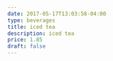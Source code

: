 ```yaml
---
date: 2017-05-17T13:03:58-04:00
type: beverages
title: iced tea
description: iced tea
price: 1.85
draft: false
---
```

